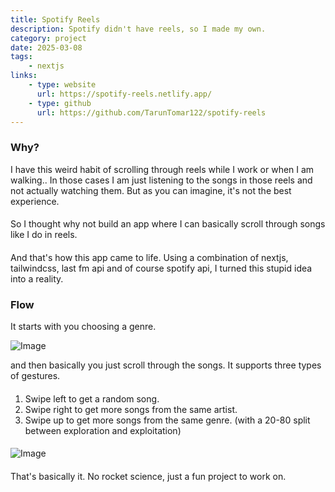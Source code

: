 ```yaml
---
title: Spotify Reels
description: Spotify didn't have reels, so I made my own.
category: project
date: 2025-03-08
tags: 
    - nextjs
links:
    - type: website
      url: https://spotify-reels.netlify.app/
    - type: github
      url: https://github.com/TarunTomar122/spotify-reels
---
```


### Why?

I have this weird habit of scrolling through reels while I work or when I am walking.. In those cases I am just listening to the songs in those reels and not actually watching them. But as you can imagine, it's not the best experience. 

####

So I thought why not build an app where I can basically scroll through songs like I do in reels.

####

And that's how this app came to life. Using a combination of nextjs, tailwindcss, last fm api and of course spotify api, I turned this stupid idea into a reality.

### Flow

It starts with you choosing a genre.


![Image](/assets/projects/spotify-reels/homepage.png)

and then basically you just scroll through the songs. It supports three types of gestures.

####

1. Swipe left to get a random song.
2. Swipe right to get more songs from the same artist.
3. Swipe up to get more songs from the same genre. (with a 20-80 split between exploration and exploitation)

####

![Image](/assets/projects/spotify-reels/reels.png)

####

That's basically it. No rocket science, just a fun project to work on.

